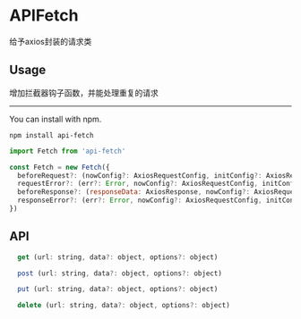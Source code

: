 # APIFetch
给予axios封装的请求类

## Usage
增加拦截器钩子函数，并能处理重复的请求
___

You can install with npm.

    npm install api-fetch


```javascript
import Fetch from 'api-fetch'

const Fetch = new Fetch({
  beforeRequest?: (nowConfig?: AxiosRequestConfig, initConfig?: AxiosRequestConfig) => void | AxiosRequestConfig;
  requestError?: (err?: Error, nowConfig?: AxiosRequestConfig, initConfig?: AxiosRequestConfig) => void | AxiosRequestConfig;
  beforeResponse?: (responseData: AxiosResponse, nowConfig?: AxiosRequestConfig, initConfig?: AxiosRequestConfig) => any;
  responseError?: (err?: Error, nowConfig?: AxiosRequestConfig, initConfig?: AxiosRequestConfig) => void | AxiosRequestConfig;
})
``` 

## API
```javascript
  get (url: string, data?: object, options?: object)
```
```javascript
  post (url: string, data?: object, options?: object)
```
```javascript
  put (url: string, data?: object, options?: object)
```
```javascript
  delete (url: string, data?: object, options?: object)
```